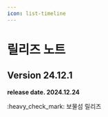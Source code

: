 ```yaml
---
icon: list-timeline
---
```


# 릴리즈 노트

## Version 24.12.1

**release date. 2024.12.24**

:heavy\_check\_mark: 보물섬 릴리즈

